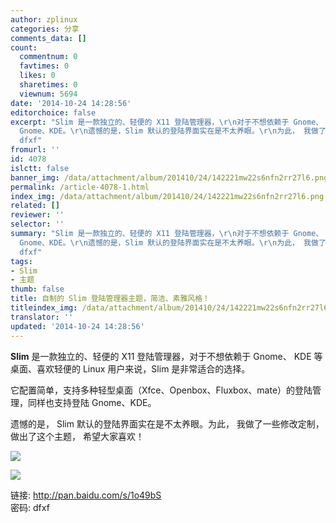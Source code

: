 ```yaml
---
author: zplinux
categories: 分享
comments_data: []
count:
  commentnum: 0
  favtimes: 0
  likes: 0
  sharetimes: 0
  viewnum: 5694
date: '2014-10-24 14:28:56'
editorchoice: false
excerpt: "Slim 是一款独立的、轻便的 X11 登陆管理器，\r\n对于不想依赖于 Gnome、 KDE 等桌面、喜欢轻便的 Linux 用户来说，\r\nSlim是非常适合的选择。\r\n它配置简单，支持多种轻型桌面（Xfce、Openbox、Fluxbox、mate）的登陆管理，同样也支持登陆
  Gnome、KDE。\r\n遗憾的是，Slim 默认的登陆界面实在是不太养眼。\r\n为此， 我做了一些修改定制， 做出了这个主题， 希望大家喜欢！\r\n\r\n\r\n链接:http://pan.baidu.com/s/1o49bS密码:
  dfxf"
fromurl: ''
id: 4078
islctt: false
banner_img: /data/attachment/album/201410/24/142221mw22s6nfn2rr27l6.png
permalink: /article-4078-1.html
index_img: /data/attachment/album/201410/24/142221mw22s6nfn2rr27l6.png
related: []
reviewer: ''
selector: ''
summary: "Slim 是一款独立的、轻便的 X11 登陆管理器，\r\n对于不想依赖于 Gnome、 KDE 等桌面、喜欢轻便的 Linux 用户来说，\r\nSlim是非常适合的选择。\r\n它配置简单，支持多种轻型桌面（Xfce、Openbox、Fluxbox、mate）的登陆管理，同样也支持登陆
  Gnome、KDE。\r\n遗憾的是，Slim 默认的登陆界面实在是不太养眼。\r\n为此， 我做了一些修改定制， 做出了这个主题， 希望大家喜欢！\r\n\r\n\r\n链接:http://pan.baidu.com/s/1o49bS密码:
  dfxf"
tags:
- Slim
- 主题
thumb: false
title: 自制的 Slim 登陆管理器主题，简洁、素雅风格！
titleindex_img: /data/attachment/album/201410/24/142221mw22s6nfn2rr27l6.png
translator: ''
updated: '2014-10-24 14:28:56'
---
```


**Slim** 是一款独立的、轻便的 X11 登陆管理器，对于不想依赖于 Gnome、 KDE 等桌面、喜欢轻便的 Linux 用户来说，Slim 是非常适合的选择。


它配置简单，支持多种轻型桌面（Xfce、Openbox、Fluxbox、mate）的登陆管理，同样也支持登陆 Gnome、KDE。


遗憾的是， Slim 默认的登陆界面实在是不太养眼。为此， 我做了一些修改定制， 做出了这个主题， 希望大家喜欢！


![](/data/attachment/album/201410/24/142221mw22s6nfn2rr27l6.png)


![](/data/attachment/album/201410/24/142224ocnk94q2zbubcuyg.png)


链接: <http://pan.baidu.com/s/1o49bS>  
密码: dfxf